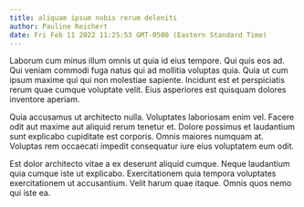 ```yaml
---
title: aliquam ipsum nobis rerum deleniti
author: Pauline Reichert
date: Fri Feb 11 2022 11:25:53 GMT-0500 (Eastern Standard Time)
---
```

Laborum cum minus illum omnis ut quia id eius tempore. Qui quis eos ad. Qui veniam commodi fuga natus qui ad mollitia voluptas quia. Quia ut cum ipsum maxime qui qui non molestiae sapiente. Incidunt est et perspiciatis rerum quae cumque voluptate velit. Eius asperiores est quisquam dolores inventore aperiam.

 Quia accusamus ut architecto nulla. Voluptates laboriosam enim vel. Facere odit aut maxime aut aliquid rerum tenetur et. Dolore possimus et laudantium sunt explicabo cupiditate est corporis. Omnis maiores numquam at. Voluptas rem occaecati impedit consequatur iure eius voluptatem eum odit.

 Est dolor architecto vitae a ex deserunt aliquid cumque. Neque laudantium quia cumque iste ut explicabo. Exercitationem quia tempora voluptates exercitationem ut accusantium. Velit harum quae itaque. Omnis quos nemo qui iste ea.